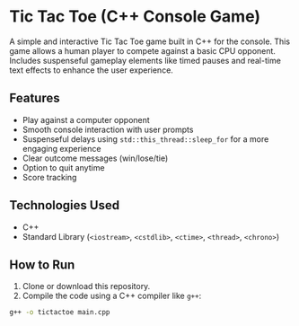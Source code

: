 # Tic Tac Toe (C++ Console Game)

A simple and interactive Tic Tac Toe game built in C++ for the console. This game allows a human player to compete against a basic CPU opponent. Includes suspenseful gameplay elements like timed pauses and real-time text effects to enhance the user experience.

## Features

- Play against a computer opponent
- Smooth console interaction with user prompts
- Suspenseful delays using `std::this_thread::sleep_for` for a more engaging experience
- Clear outcome messages (win/lose/tie)
- Option to quit anytime
- Score tracking

## Technologies Used

- C++
- Standard Library (`<iostream>`, `<cstdlib>`, `<ctime>`, `<thread>`, `<chrono>`)

## How to Run

1. Clone or download this repository.
2. Compile the code using a C++ compiler like `g++`:

```bash
g++ -o tictactoe main.cpp
